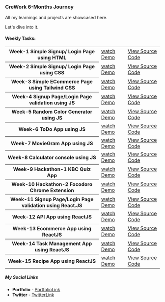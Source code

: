 ### CreWork 6-Months Journey

All my learnings and projects are showcased here.

Let's dive into it.

#### Weekly Tasks:


  <table>
    <tr>
      <th style={text-align:left;}>Week-1 Simple Signup/ Login Page using HTML</th>
      <td><a href="https://github.com/shanolhere/CreWork/tree/main/week-1#sign-up-page">watch Demo</a></td>
      <td><a href="https://github.com/shanolhere/CreWork/tree/main/week-1">View Source Code</a></td>
    </tr>
    <tr>
      <th>Week-2 Simple Signup/ Login Page using CSS</th>
      <td><a href="https://github.com/shanolhere/CreWork/tree/main/week-2#sign-up-page">watch Demo</a></td>
      <td><a href="https://github.com/shanolhere/CreWork/tree/main/week-2">View Source Code</a></td>
    </tr>
    <tr>
      <th>Week-3 Simple ECommerce Page using Tailwind CSS</th>
      <td><a href="https://sneakers4her.netlify.app/">watch Demo</a></td>
      <td><a href="https://github.com/shanolhere/CreWork/tree/main/week-3">View Source Code</a></td>
    </tr>
    <tr>
      <th>Week-4 Signup Page/Login Page validation using JS</th>
      <td><a href="https://validate-js.netlify.app/">watch Demo</a></td>
      <td><a href="https://github.com/shanolhere/CreWork/tree/main/week-4">View Source Code</a></td>
    </tr>
    <tr>
      <th>Week-5 Random Color Generator using JS</th>
      <td><a href="https://js-randombg.netlify.app/">watch Demo</a></td>
      <td><a href="https://github.com/shanolhere/CreWork/tree/main/week-5/Random-color-generator">View Source Code</a></td>
    </tr>
    <tr>
      <th>Week-6 ToDo App using JS</th>
      <td><a href="https://js-todoist.netlify.app/">watch Demo</a></td>
      <td><a href="https://github.com/shanolhere/CreWork/tree/main/week-6">View Source Code</a></td>
    </tr>
    <tr>
      <th>Week-7 MovieGram App using JS</th>
      <td><a href="https://js-moviegram.netlify.app/">watch Demo</a></td>
      <td><a href="https://github.com/shanolhere/CreWork/tree/main/week-7/MovieAPI">View Source Code</a></td>
    </tr>
    <tr>
      <th>Week-8 Calculator console using JS</th>
      <td><a href="https://calculator-console.netlify.app/">watch Demo</a></td>
      <td><a href="https://github.com/shanolhere/CreWork/tree/main/week-8">View Source Code</a></td>
    </tr>
    <tr>
      <th>Week-9 Hackathon-1 KBC Quiz App</th>
      <td><a href="https://kbc-quiz.netlify.app/">watch Demo</a></td>
      <td><a href="https://github.com/shanolhere/kbc-app">View Source Code</a></td>
    </tr>
    <tr>
      <th>Week-10 Hackathon-2 Focodoro Chrome Extension</th>
      <td><a href="https://focodoro.netlify.app/">watch Demo</a></td>
      <td><a href="https://github.com/shanolhere/focodoro">View Source Code</a></td>
    </tr>
    <tr>
      <th>Week-11 Signup Page/Login Page validation using React.JS</th>
      <td><a href="https://validate-react.netlify.app/">watch Demo</a></td>
      <td><a href="https://github.com/shanolhere/CreWork/tree/main/week-11">View Source Code</a></td>
    </tr>
    <tr>
      <th>Week-12 API App using ReactJS</th>
      <td><a href="https://github.com/shanolhere/CreWork/tree/main/week-12ReactAPIProjects">watch Demo</a></td>
      <td><a href="https://github.com/shanolhere/CreWork/tree/main/week-12ReactAPIProjects">View Source Code</a></td>
    </tr>
    <tr>
      <th>Week-13 Ecommerce App using ReactJS</th>
      <td><a href="https://ecart-react-app.netlify.app/">watch Demo</a></td>
      <td><a href="https://github.com/shanolhere/CreWork/tree/main/week-13-Ecommerce-App">View Source Code</a></td>
    </tr>
    <tr>
      <th>Week-14 Task Management App using ReactJS</th>
      <td><a href="https://4fxtm1.csb.app/">watch Demo</a></td>
      <td><a href="https://github.com/shanolhere/CreWork/tree/main/week-14-Task-Management-App">View Source Code</a></td>
    </tr>
    <tr>
      <th>Week-15 Recipe App using ReactJS</th>
      <td><a href="https://3m18wu.csb.app/">watch Demo</a></td>
      <td><a href="https://github.com/shanolhere/CreWork/tree/main/week-15-Recipe-App">View Source Code</a></td>
    </tr>

</table>

##### **My Social Links**

- **Portfolio**  - [PortfolioLink](https://sabiya.netlify.app/)
- **Twitter** - [TwitterLink](https://twitter.com/nerd_fswd)
